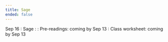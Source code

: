 ```yaml
---
title: Sage
ended: false
---
```


Sep 16
: Sage
  : 
: Pre-readings: coming by Sep 13
: Class worksheet: coming by Sep 13